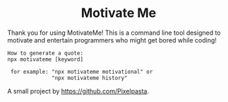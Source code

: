 <h1 style="text-align: center;"> Motivate Me</h1>

  Thank you for using MotivateMe! This is a command line tool designed to motivate and entertain programmers who might get bored while coding!

   ```
   How to generate a quote: 
npx motivateme [keyword]

    for example: "npx motivateme motivational" or
                 "npx motivateme history"
   ```

   A small project by https://github.com/Pixelpasta.
